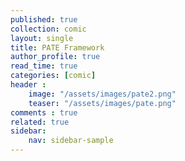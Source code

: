 ```yaml
---
published: true
collection: comic
layout: single
title: PATE Framework
author_profile: true
read_time: true
categories: [comic]
header :
    image: "/assets/images/pate2.png"
    teaser: "/assets/images/pate.png"
comments : true
related: true
sidebar:
    nav: sidebar-sample
---
```


<!-- Due to the lack of regularly updated database of COVID-19 cases in Senegal, I decided to build an open database and a web application to display this information. -->

<!-- ---
layout: single
published: true
title: PATE Framework
collection: comics
categories: [Comics] #[tutorials]
excerpt : "Differential Privacy"
header :
    overlay_image: "/assets/images/header2.jpg"
    teaser: "/assets/images/header2.jpg"
comments : true
toc: true
toc_sticky: true
--- -->



<!-- ---
layout: archive
permalink: /comic/
author_profile: true
title: "PATE Analysis"
collection: ml
header:
     image: "/assets/images/header2.jpg"
--- -->
